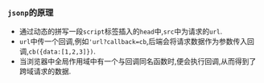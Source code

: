 ### ```jsonp```的原理

- 通过动态的拼写一段```script```标签插入的```head```中,```src```中为请求的```url```.
- ```url```中传一个回调,例如```'url?callback=cb```,后端会将请求数据作为参数传入回调,```cb({data:[1,2,3]})```.
- 当浏览器中全局作用域中有一个与回调同名函数时,便会执行回调,从而得到了跨域请求的数据.